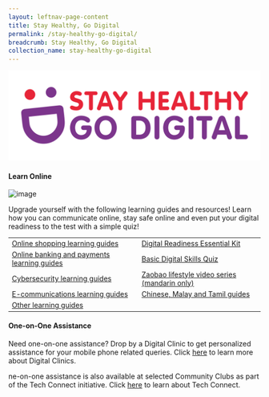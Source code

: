 ```yaml
---
layout: leftnav-page-content
title: Stay Healthy, Go Digital
permalink: /stay-healthy-go-digital/
breadcrumb: Stay Healthy, Go Digital
collection_name: stay-healthy-go-digital
---
```


![image](/images/stay-healthy-go-digital/SHGD-logoFC.png)

#### Learn Online

![image](/images/learn-online/overview/learn-online-overview.jpg)

Upgrade yourself with the following learning guides and resources! Learn how you can communicate online, stay safe online and even put your digital readiness to the test with a simple quiz!

<table>
<tr><td><a href="https://imsilver.imda.gov.sg/learn-digital-skills/learn-online/online-shopping/" target="_blank">Online shopping learning guides</a></td>
  <td><a href="https://imsilver.imda.gov.sg/digital-readiness-essential-kit" target="_blank">Digital Readiness Essential Kit</a></td></tr>
<tr><td><a href="https://imsilver.imda.gov.sg/learn-digital-skills/learn-online/digital-transactions-bds/" target="_blank">Online banking and payments learning guides</a></td>
  <td><a href="https://confirmation.gevme.com/BDS_Quiz/landing/" target="_blank">Basic Digital Skills Quiz</a></td>
</tr>
<tr><td><a href="https://imsilver.imda.gov.sg/learn-digital-skills/learn-online/cyber-security-bds/" target="_blank">Cybersecurity learning guides</a></td>
  <td><a href="https://www.zaobao.com.sg/keywords/come-n-live-at-zaobaosg/" target="_blank">Zaobao lifestyle video series (mandarin only)</a></td>
</tr>
<tr>  
  <td><a href="https://imsilver.imda.gov.sg/learn-digital-skills/learn-online/e-communications-bds/" target="_blank">E-communications learning guides</a></td>
  <td><a href="https://imsilver.imda.gov.sg/learn-digital-skills/learn-online/chinese-malay-tamil-learning-content/" target="_blank">Chinese, Malay and Tamil guides</a></td>
</tr>
<tr>
  <td><a href="https://imsilver.imda.gov.sg/learn-digital-skills/learn-online/overview/" target="_blank">Other learning guides</a></td></tr>
</table>

#### One-on-One Assistance

Need one-on-one assistance? Drop by a Digital Clinic to get personalized assistance for your mobile phone related queries. Click <a href="http://imsilver.sg/dc" target="_blank">here</a> to learn more about Digital Clinics.

ne-on-one assistance is also available at selected Community Clubs as part of the Tech Connect initiative. Click <a href="https://www.pa.gov.sg/engage/connect-with-government/tech-connect-brochures" target="_blank">here</a> to learn about Tech Connect.
